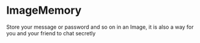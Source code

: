 # ImageMemory
Store your message or password and so on in an Image, it is also a way for you and your friend to chat secretly
